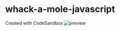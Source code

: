 # whack-a-mole-javascript
Created with CodeSandbox
![preview](https://github.com/whd793/whack-a-mole-javascript/assets/108053364/18b498a3-73e1-4b30-a005-2206c5205dc7)
